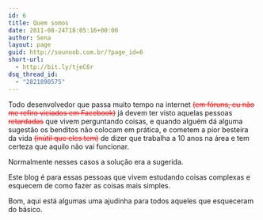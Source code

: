 ```yaml
---
id: 6
title: Quem somos
date: 2011-08-24T18:05:16+00:00
author: Sena
layout: page
guid: http://sounoob.com.br/?page_id=6
short-url:
  - http://bit.ly/tjeC6r
dsq_thread_id:
  - "2821890575"
---
```

Todo desenvolvedor que passa muito tempo na internet <del style="color: #ff0000;">(em fóruns, eu não me refiro viciados em Facebook)</del> já devem ter visto aquelas pessoas <del style="color: #ff0000;">retardadas</del> que vivem perguntando coisas, e quando alguém dá alguma sugestão os benditos não colocam em prática, e cometem a pior besteira da vida <del style="color: #ff0000;">(inútil que eles tem)</del> de dizer que trabalha a 10 anos na área e tem certeza que aquilo não vai funcionar.
  
Normalmente nesses casos a solução era a sugerida.

Este blog é para essas pessoas que vivem estudando coisas complexas e esquecem de como fazer as coisas mais simples.

Bom, aqui está algumas uma ajudinha para todos aqueles que esqueceram do básico.